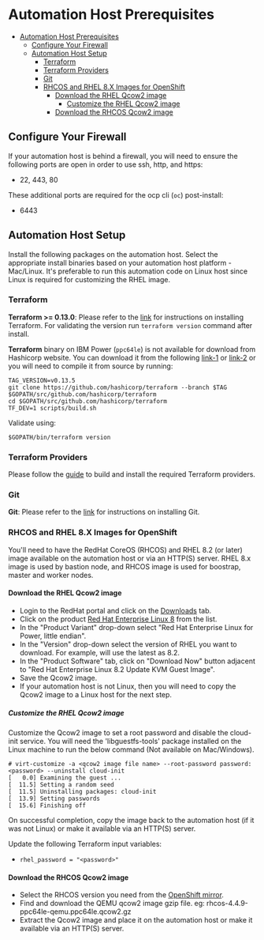 # Automation Host Prerequisites

<!-- TOC -->

- [Automation Host Prerequisites](#automation-host-prerequisites)
  - [Configure Your Firewall](#configure-your-firewall)
  - [Automation Host Setup](#automation-host-setup)
    - [Terraform](#terraform)
    - [Terraform Providers](#terraform-providers)
    - [Git](#git)
    - [RHCOS and RHEL 8.X Images for OpenShift](#rhcos-and-rhel-8x-images-for-openshift)
      - [Download the RHEL Qcow2 image](#download-the-rhel-qcow2-image)
        - [Customize the RHEL Qcow2 image](#customize-the-rhel-qcow2-image)
      - [Download the RHCOS Qcow2 image](#download-the-rhcos-qcow2-image)

<!-- /TOC -->

## Configure Your Firewall

If your automation host is behind a firewall, you will need to ensure the following ports are open in order to use ssh, http, and https:
- 22, 443, 80

These additional ports are required for the ocp cli (`oc`) post-install:
- 6443

## Automation Host Setup

Install the following packages on the automation host. Select the appropriate install binaries based on your automation host platform - Mac/Linux.
It's preferable to run this automation code on Linux host since Linux is required for customizing the RHEL image.

### Terraform

**Terraform >= 0.13.0**: Please refer to the [link](https://learn.hashicorp.com/terraform/getting-started/install.html) for instructions on installing Terraform. For validating the version run `terraform version` command after install.

**Terraform** binary on IBM Power (`ppc64le`) is not available for download from Hashicorp website.
You can download it from the following [link-1](https://www.power-devops.com/terraform) or [link-2](https://oplab9.parqtec.unicamp.br/pub/ppc64el/terraform/) or you will need to compile it from source by running:

```
TAG_VERSION=v0.13.5
git clone https://github.com/hashicorp/terraform --branch $TAG $GOPATH/src/github.com/hashicorp/terraform
cd $GOPATH/src/github.com/hashicorp/terraform
TF_DEV=1 scripts/build.sh
```

Validate using:
```
$GOPATH/bin/terraform version
```

### Terraform Providers

Please follow the [guide](./terraform-provider-build.md) to build and install the required Terraform providers.

### Git

**Git**:  Please refer to the [link](https://git-scm.com/book/en/v2/Getting-Started-Installing-Git) for instructions on installing Git.

### RHCOS and RHEL 8.X Images for OpenShift

You'll need to have the RedHat CoreOS (RHCOS) and RHEL 8.2 (or later) image available on the automation host or via an HTTP(S) server.
RHEL 8.x image is used by bastion node, and RHCOS image is used for boostrap, master and worker nodes.

#### Download the RHEL Qcow2 image

- Login to the RedHat portal and click on the [Downloads](https://access.redhat.com/downloads) tab.
- Click on the product [Red Hat Enterprise Linux 8](https://access.redhat.com/downloads/content/479/) from the list.
- In the "Product Variant" drop-down select "Red Hat Enterprise Linux for Power, little endian".
- In the "Version" drop-down select the version of RHEL you want to download. For example, will use the latest as 8.2.
- In the "Product Software" tab, click on "Download Now" button adjacent to "Red Hat Enterprise Linux 8.2 Update KVM Guest Image".
- Save the Qcow2 image.
- If your automation host is not Linux, then you will need to copy the Qcow2 image to a Linux host for the next step.

##### Customize the RHEL Qcow2 image

Customize the Qcow2 image to set a root password and disable the cloud-init service.
You will need the 'libguestfs-tools' package installed on the Linux machine to run the below command (Not available on Mac/Windows).

```
# virt-customize -a <qcow2 image file name> --root-password password:<password> --uninstall cloud-init
[   0.0] Examining the guest ...
[  11.5] Setting a random seed
[  11.5] Uninstalling packages: cloud-init
[  13.9] Setting passwords
[  15.6] Finishing off
```

On successful completion, copy the image back to the automation host (if it was not Linux) or make it available via an HTTP(S) server.

Update the following Terraform input variables:
 * `rhel_password = "<password>"`



#### Download the RHCOS Qcow2 image

- Select the RHCOS version you need from the [OpenShift mirror](http://mirror.openshift.com/pub/openshift-v4/ppc64le/dependencies/rhcos/).
- Find and download the QEMU qcow2 image gzip file. eg: rhcos-4.4.9-ppc64le-qemu.ppc64le.qcow2.gz
- Extract the Qcow2 image and place it on the automation host or make it available via an HTTP(S) server.
